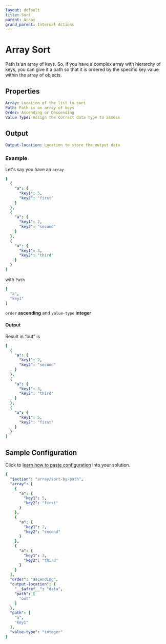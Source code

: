 ```yaml
---
layout: default
title: Sort
parent: Array
grand_parent: Internal Actions
---
```

# Array Sort
Path is an array of keys. So, if you have a complex array with hierarchy of keys, you can give it a path so that it is ordered by the specific key value within the array of objects.

## Properties
```yaml
Array: Location of the list to sort
Path: Path is an array of keys
Order: Ascending or Descending
Value Type: Assign the correct data type to assess
```

## Output
```yaml
Output-location: Location to store the output data
```


### Example

Let's say you have an `array`

```yaml
[
  {
    "a": {
      "key1": 5,
      "key2": "first"
    }
  },
  {
    "a": {
      "key1": 2,
      "key2": "second"
    }
  },
  {
    "a": {
      "key1": 3,
      "key2": "third"
    }
  }
]
```

with `Path`

```yaml
[
  "a",
  "key1"
]
```

`order` **ascending** and `value-type` **integer**


#### Output

Result in “out” is 

```yaml
[
  {
    "a": {
      "key1": 2,
      "key2": "second"
    }
  },
  {
    "a": {
      "key1": 3,
      "key2": "third"
    }
  },
  {
    "a": {
      "key1": 5,
      "key2": "first"
    }
  }
]
```


## Sample Configuration
Click to [learn how to paste configuration](https://docs.apiautoflow.com/docs/tutorial-video/course-basics/lesson-organization/#3-paste-configuration) into your solution.


```yaml
{
  "$action": "array/sort-by-path",
  "array": [
    {
      "a": {
        "key1": 5,
        "key2": "first"
      }
    },
    {
      "a": {
        "key1": 2,
        "key2": "second"
      }
    },
    {
      "a": {
        "key1": 3,
        "key2": "third"
      }
    }
  ],
  "order": "ascending",
  "output-location": {
    "__$afref__": "data",
    "path": [
      "out"
    ]
  },
  "path": [
    "a",
    "key1"
  ],
  "value-type": "integer"
}
```


